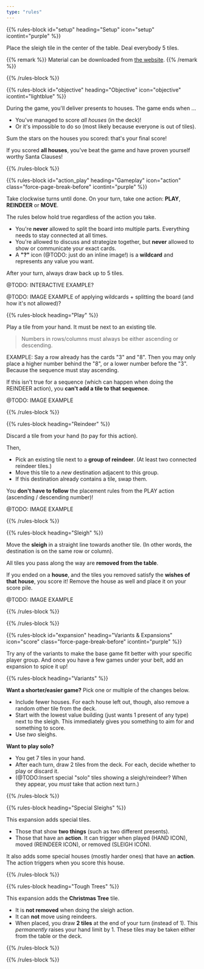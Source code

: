 ```yaml
---
type: "rules"
---
```


{{% rules-block id="setup" heading="Setup" icon="setup" icontint="purple" %}}

Place the sleigh tile in the center of the table. Deal everybody 5 tiles.

{{% remark %}}
Material can be downloaded from [the website](https://pandaqi.com/sleighwell).
{{% /remark %}}

{{% /rules-block %}}

{{% rules-block id="objective" heading="Objective" icon="objective" icontint="lightblue" %}}

During the game, you'll deliver presents to houses. The game ends when ...

* You've managed to score _all houses_ (in the deck)!
* Or it's impossible to do so (most likely because everyone is out of tiles).

Sum the stars on the houses you scored: that's your final score! 

If you scored **all houses**, you've beat the game and have proven yourself worthy Santa Clauses!

{{% /rules-block %}}

{{% rules-block id="action_play" heading="Gameplay" icon="action" class="force-page-break-before" icontint="purple" %}}

Take clockwise turns until done. On your turn, take one action: **PLAY**, **REINDEER** or **MOVE**.

The rules below hold true regardless of the action you take.

* You're **never** allowed to split the board into multiple parts. Everything needs to stay connected at all times.
* You're allowed to discuss and strategize together, but **never** allowed to show or communicate your exact cards. 
* A **"?"** icon (@TODO: just do an inline image!) is a **wildcard** and represents any value you want.

After your turn, always draw back up to 5 tiles.

@TODO: INTERACTIVE EXAMPLE?

@TODO: IMAGE EXAMPLE of applying wildcards + splitting the board (and how it's not allowed)?

{{% rules-block heading="Play" %}}

Play a tile from your hand. It must be next to an existing tile.

> Numbers in rows/columns must always be either ascending or descending.

EXAMPLE: Say a row already has the cards "3" and "8". Then you may only place a higher number behind the "8", or a lower number before the "3". Because the sequence must stay ascending.

If this isn't true for a sequence (which can happen when doing the REINDEER action), you **can't add a tile to that sequence**.

@TODO: IMAGE EXAMPLE

{{% /rules-block %}}

{{% rules-block heading="Reindeer" %}}

Discard a tile from your hand (to pay for this action).

Then,
* Pick an existing tile next to a **group of reindeer**. (At least two connected reindeer tiles.) 
* Move this tile to a _new_ destination adjacent to this group.
* If this destination already contains a tile, swap them. 

You **don't have to follow** the placement rules from the PLAY action (ascending / descending number)!

@TODO: IMAGE EXAMPLE

{{% /rules-block %}}

{{% rules-block heading="Sleigh" %}}

Move the **sleigh** in a straight line towards another tile. (In other words, the destination is on the same row or column).

All tiles you pass along the way are **removed from the table**.

If you ended on a **house**, and the tiles you removed satisfy the **wishes of that house**, you score it! Remove the house as well and place it on your score pile.

@TODO: IMAGE EXAMPLE

{{% /rules-block %}}

{{% /rules-block %}}

{{% rules-block id="expansion" heading="Variants & Expansions" icon="score" class="force-page-break-before" icontint="purple" %}}

Try any of the variants to make the base game fit better with your specific player group. And once you have a few games under your belt, add an expansion to spice it up! 

{{% rules-block heading="Variants" %}}

**Want a shorter/easier game?** Pick one or multiple of the changes below.

* Include fewer houses. For each house left out, though, also remove a random other tile from the deck.
* Start with the lowest value building (just wants 1 present of any type) next to the sleigh. This immediately gives you something to aim for and something to score.
* Use _two_ sleighs.

**Want to play solo?**

* You get 7 tiles in your hand.
* After each turn, draw 2 tiles from the deck. For each, decide whether to play or discard it.
* (@TODO:Insert special "solo" tiles showing a sleigh/reindeer? When they appear, you _must_ take that action next turn.)

{{% /rules-block %}}

{{% rules-block heading="Special Sleighs" %}}

This expansion adds special tiles.
* Those that show **two things** (such as two different presents).
* Those that have an **action**. It can trigger when played (HAND ICON), moved (REINDEER ICON), or removed (SLEIGH ICON). 

It also adds some special houses (mostly harder ones) that have an **action**. The action triggers when you score this house.

{{% /rules-block %}}

{{% rules-block heading="Tough Trees" %}}

This expansion adds the **Christmas Tree** tile.
* It is **not removed** when doing the sleigh action.
* It can **not** move using reindeers.
* When placed, you draw **2 tiles** at the end of your turn (instead of 1). This _permanently_ raises your hand limit by 1. These tiles may be taken either from the table or the deck. 

{{% /rules-block %}}

{{% /rules-block %}}